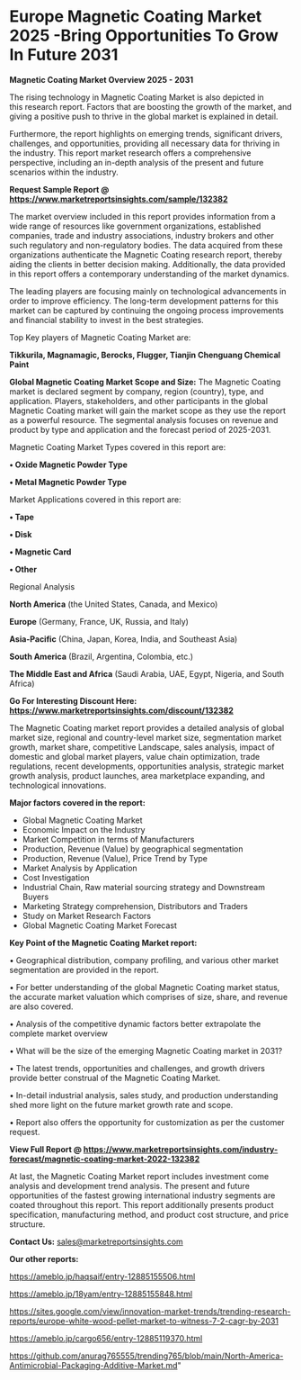  # Europe Magnetic Coating Market 2025 -Bring Opportunities To Grow In Future 2031

<Strong> Magnetic Coating Market Overview 2025 - 2031</strong>

The rising technology in Magnetic Coating Market is also depicted in this research report. Factors that are boosting the growth of the market, and giving a positive push to thrive in the global market is explained in detail.

Furthermore, the report highlights on emerging trends, significant drivers, challenges, and opportunities, providing all necessary data for thriving in the industry. This report market research offers a comprehensive perspective, including an in-depth analysis of the present and future scenarios within the industry.

<strong>Request Sample Report @ <a href=https://www.marketreportsinsights.com/sample/132382>https://www.marketreportsinsights.com/sample/132382</a></strong>

The market overview included in this report provides information from a wide range of resources like government organizations, established companies, trade and industry associations, industry brokers and other such regulatory and non-regulatory bodies. The data acquired from these organizations authenticate the Magnetic Coating research report, thereby aiding the clients in better decision making. Additionally, the data provided in this report offers a contemporary understanding of the market dynamics.

The leading players are focusing mainly on technological advancements in order to improve efficiency. The long-term development patterns for this market can be captured by continuing the ongoing process improvements and financial stability to invest in the best strategies.

Top Key players of Magnetic Coating Market are:

<strong>Tikkurila, Magnamagic, Berocks, Flugger, Tianjin Chenguang Chemical Paint</strong>

<strong><b>Global Magnetic Coating Market Scope and Size:</b></strong>
The Magnetic Coating market is declared segment by company, region (country), type, and application. Players, stakeholders, and other participants in the global Magnetic Coating market will gain the market scope as they use the report as a powerful resource. The segmental analysis focuses on revenue and product by type and application and the forecast period of 2025-2031.

Magnetic Coating Market Types covered in this report are:

<strong>• Oxide Magnetic Powder Type

• Metal Magnetic Powder Type</strong>

Market Applications covered in this report are:

<strong>• Tape

• Disk

• Magnetic Card

• Other</strong> 

Regional Analysis

<strong>North America</strong> (the United States, Canada, and Mexico)

<strong>Europe</strong> (Germany, France, UK, Russia, and Italy)

<strong>Asia-Pacific</strong> (China, Japan, Korea, India, and Southeast Asia)

<strong>South America</strong> (Brazil, Argentina, Colombia, etc.)

<strong>The Middle East and Africa</strong> (Saudi Arabia, UAE, Egypt, Nigeria, and South Africa)

<strong>Go For Interesting Discount Here: <a href=https://www.marketreportsinsights.com/discount/132382>https://www.marketreportsinsights.com/discount/132382</a></strong>

The Magnetic Coating market report provides a detailed analysis of global market size, regional and country-level market size, segmentation market growth, market share, competitive Landscape, sales analysis, impact of domestic and global market players, value chain optimization, trade regulations, recent developments, opportunities analysis, strategic market growth analysis, product launches, area marketplace expanding, and technological innovations.

<strong><b>Major factors covered in the report:</b></strong>
<ul>
  <li>Global Magnetic Coating Market </li>
  <li>Economic Impact on the Industry</li>
  <li>Market Competition in terms of Manufacturers</li>
  <li>Production, Revenue (Value) by geographical segmentation</li>
  <li>Production, Revenue (Value), Price Trend by Type</li>
  <li>Market Analysis by Application</li>
  <li>Cost Investigation</li>
  <li>Industrial Chain, Raw material sourcing strategy and Downstream Buyers</li>
  <li>Marketing Strategy comprehension, Distributors and Traders</li>
  <li>Study on Market Research Factors</li>
  <li>Global Magnetic Coating Market Forecast</li>
</ul>

<strong><b>Key Point of the Magnetic Coating Market report:</b></strong>

• Geographical distribution, company profiling, and various other market segmentation are provided in the report.

• For better understanding of the global Magnetic Coating market status, the accurate market valuation which comprises of size, share, and revenue are also covered.

• Analysis of the competitive dynamic factors better extrapolate the complete market overview

• What will be the size of the emerging Magnetic Coating market in 2031?

• The latest trends, opportunities and challenges, and growth drivers provide better construal of the Magnetic Coating Market.

• In-detail industrial analysis, sales study, and production understanding shed more light on the future market growth rate and scope.

• Report also offers the opportunity for customization as per the customer request.

<strong><b>View Full Report @ <a href=https://www.marketreportsinsights.com/industry-forecast/magnetic-coating-market-2022-132382>https://www.marketreportsinsights.com/industry-forecast/magnetic-coating-market-2022-132382</a></b></strong>


At last, the Magnetic Coating Market report includes investment come analysis and development trend analysis. The present and future opportunities of the fastest growing international industry segments are coated throughout this report. This report additionally presents product specification, manufacturing method, and product cost structure, and price structure.

<strong>Contact Us:</strong>
sales@marketreportsinsights.com

<strong>Our other reports:</strong>

<a href=https://ameblo.jp/haqsaif/entry-12885155506.html>https://ameblo.jp/haqsaif/entry-12885155506.html</a>

<a href=https://ameblo.jp/18yam/entry-12885155848.html>https://ameblo.jp/18yam/entry-12885155848.html</a>

<a href=https://sites.google.com/view/innovation-market-trends/trending-research-reports/europe-white-wood-pellet-market-to-witness-7-2-cagr-by-2031>https://sites.google.com/view/innovation-market-trends/trending-research-reports/europe-white-wood-pellet-market-to-witness-7-2-cagr-by-2031</a>

<a href=https://ameblo.jp/cargo656/entry-12885119370.html>https://ameblo.jp/cargo656/entry-12885119370.html</a>

<a href=https://github.com/anurag765555/trending765/blob/main/North-America-Antimicrobial-Packaging-Additive-Market.md>https://github.com/anurag765555/trending765/blob/main/North-America-Antimicrobial-Packaging-Additive-Market.md</a>"
